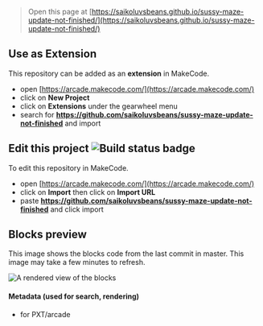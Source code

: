  


> Open this page at [https://saikoluvsbeans.github.io/sussy-maze-update-not-finished/](https://saikoluvsbeans.github.io/sussy-maze-update-not-finished/)

## Use as Extension

This repository can be added as an **extension** in MakeCode.

* open [https://arcade.makecode.com/](https://arcade.makecode.com/)
* click on **New Project**
* click on **Extensions** under the gearwheel menu
* search for **https://github.com/saikoluvsbeans/sussy-maze-update-not-finished** and import

## Edit this project ![Build status badge](https://github.com/saikoluvsbeans/sussy-maze-update-not-finished/workflows/MakeCode/badge.svg)

To edit this repository in MakeCode.

* open [https://arcade.makecode.com/](https://arcade.makecode.com/)
* click on **Import** then click on **Import URL**
* paste **https://github.com/saikoluvsbeans/sussy-maze-update-not-finished** and click import

## Blocks preview

This image shows the blocks code from the last commit in master.
This image may take a few minutes to refresh.

![A rendered view of the blocks](https://github.com/saikoluvsbeans/sussy-maze-update-not-finished/raw/master/.github/makecode/blocks.png)

#### Metadata (used for search, rendering)

* for PXT/arcade
<script src="https://makecode.com/gh-pages-embed.js"></script><script>makeCodeRender("{{ site.makecode.home_url }}", "{{ site.github.owner_name }}/{{ site.github.repository_name }}");</script>
